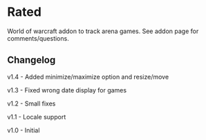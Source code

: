 # Rated
World of warcraft addon to track arena games. See addon page for comments/questions.

## Changelog

v1.4 - Added minimize/maximize option and resize/move

v1.3 - Fixed wrong date display for games

v1.2 - Small fixes

v1.1 - Locale support

v1.0 - Initial
